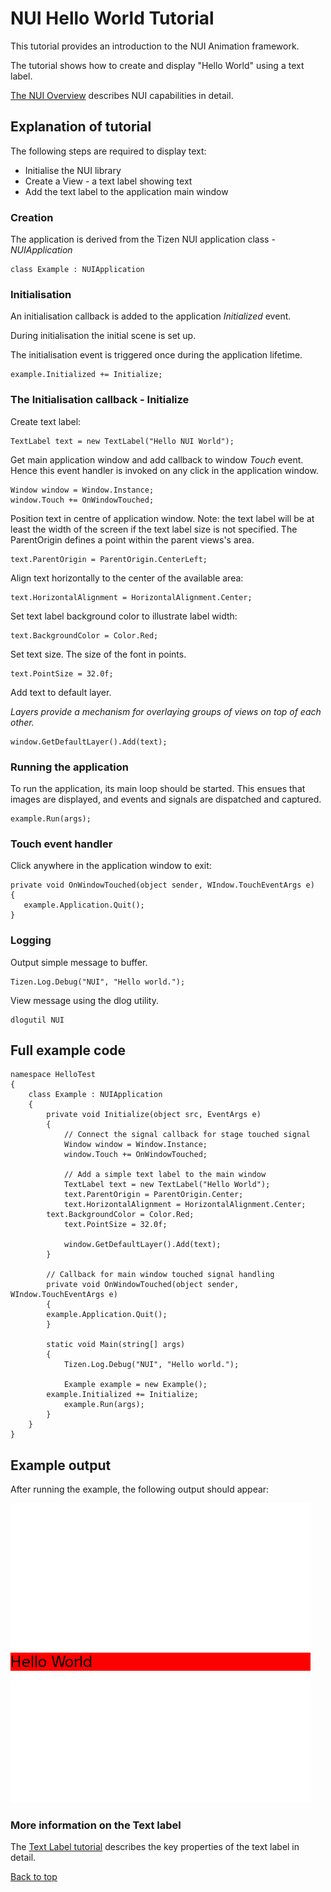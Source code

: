 # NUI Hello World Tutorial

<a name="0"></a>
This tutorial provides an introduction to the NUI Animation framework.

The tutorial shows how to create and display "Hello World" using a text label.

[The NUI Overview](NUIoverview.md) describes NUI capabilities in detail.

## Explanation of tutorial

The following steps are required to display text:

+ Initialise the NUI library
+ Create a View - a text label showing text
+ Add the text label to the application main window

### Creation

The application is derived from the Tizen NUI application class - _NUIApplication_

~~~{.cs}
class Example : NUIApplication
~~~

### Initialisation

An initialisation callback is added to the application _Initialized_ event.

During initialisation the initial scene is set up.

The initialisation event is triggered once during the application lifetime.

~~~{.cs}
example.Initialized += Initialize;
~~~

### The Initialisation callback - Initialize

Create text label:

~~~{.cs}
TextLabel text = new TextLabel("Hello NUI World");
~~~

Get main application window and add callback to window _Touch_ event.
Hence this event handler is invoked on any click in the application window.

~~~{.cs}
Window window = Window.Instance;
window.Touch += OnWindowTouched;
~~~

Position text in centre of application window. Note: the text label will be at least the
width of the screen if the text label size is not specified. The ParentOrigin defines a point
within the parent views's area.

~~~{.cs}
text.ParentOrigin = ParentOrigin.CenterLeft;
~~~

Align text horizontally to the center of the available area:

~~~{.cs}
text.HorizontalAlignment = HorizontalAlignment.Center;
~~~

Set text label background color to illustrate label width:

~~~{.cs}
text.BackgroundColor = Color.Red;
~~~

Set text size. The size of the font in points.

~~~{.cs}
text.PointSize = 32.0f;
~~~

Add text to default layer.

_Layers provide a mechanism for overlaying groups of views on top of each other._

~~~{.cs}
window.GetDefaultLayer().Add(text);
~~~

### Running the application

To run the application, its main loop should be started. This ensues that images are displayed,
and events and signals are dispatched and captured.

~~~{.cs}
example.Run(args);
~~~

### Touch event handler

Click anywhere in the application window to exit:

~~~{.cs}
private void OnWindowTouched(object sender, WIndow.TouchEventArgs e)
{
   example.Application.Quit();
}
~~~

### Logging

Output simple message to buffer.

~~~{.cs}
Tizen.Log.Debug("NUI", "Hello world.");
~~~

View message using the dlog utility.

~~~
dlogutil NUI
~~~

## Full example code

~~~{.cs}
namespace HelloTest
{
    class Example : NUIApplication
    {
        private void Initialize(object src, EventArgs e)
        {
            // Connect the signal callback for stage touched signal
            Window window = Window.Instance;
            window.Touch += OnWindowTouched;

            // Add a simple text label to the main window
            TextLabel text = new TextLabel("Hello World");
            text.ParentOrigin = ParentOrigin.Center;
            text.HorizontalAlignment = HorizontalAlignment.Center;
	    text.BackgroundColor = Color.Red;
            text.PointSize = 32.0f;

            window.GetDefaultLayer().Add(text);
        }

        // Callback for main window touched signal handling
        private void OnWindowTouched(object sender, WIndow.TouchEventArgs e)
        {
	    example.Application.Quit();
        }

        static void Main(string[] args)
        {
            Tizen.Log.Debug("NUI", "Hello world.");

            Example example = new Example();
	    example.Initialized += Initialize;
            example.Run(args);
        }
    }
}
~~~

## Example output

After running the example, the following output should appear:

![ ](./Images/hello-world.png)

### More information on the Text label 

The [Text Label tutorial](text-label.md) describes the key properties of the text label in detail.

[Back to top](#0)

